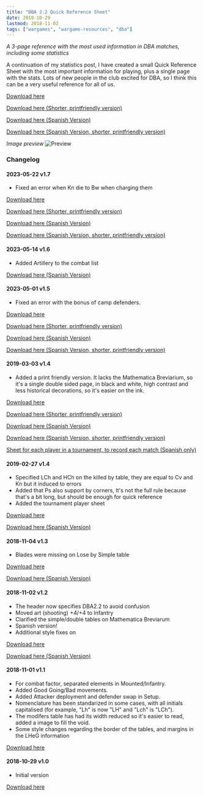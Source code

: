 ```yaml
---
title: "DBA 2.2 Quick Reference Sheet"
date: 2018-10-29
lastmod: 2018-11-02
tags: ["wargames", "wargame-resources", "dba"]
---
```


*A 3-page reference with the most used information in DBA matches, including some statistics*

<!--more--> 

A continuation of my statistics post, I have created a small Quick Reference Sheet with the most important information for playing, plus a single page with the stats. Lots of new people in the club excited for DBA, so I think this can be a very useful reference for all of us.

[Download here](https://cloud.ajimenez.es/index.php/s/TR36A8XsEWAqLBZ)

[Download here (Shorter, printfriendly version)](https://cloud.ajimenez.es/index.php/s/HDNmwoN5Z74PJcd)

[Download here (Spanish Version)](https://cloud.ajimenez.es/index.php/s/tN9mGN84CQBoDx9)

[Download here (Spanish Version, shorter, printfriendly version)](https://cloud.ajimenez.es/index.php/s/kaacBC3JkjiTTLs)

*Image preview*
![Preview](https://cloud.ajimenez.es/index.php/s/GQ8nPsnMPSnSsiT/preview)

### Changelog


#### 2023-05-22 v1.7

- Fixed an error when Kn die to Bw when charging them

[Download here](https://cloud.ajimenez.es/index.php/s/TR36A8XsEWAqLBZ)

[Download here (Shorter, printfriendly version)](https://cloud.ajimenez.es/index.php/s/HDNmwoN5Z74PJcd)

[Download here (Spanish Version)](https://cloud.ajimenez.es/index.php/s/tN9mGN84CQBoDx9)

[Download here (Spanish Version, shorter, printfriendly version)](https://cloud.ajimenez.es/index.php/s/kaacBC3JkjiTTLs)

#### 2023-05-14 v1.6

- Added Artillery to the combat list


[Download here (Spanish Version)](https://cloud.ajimenez.es/index.php/s/tWsfXXorrpN6gZs)


#### 2023-05-01 v1.5

- Fixed an error with the bonus of camp defenders.

[Download here](https://cloud.ajimenez.es/index.php/s/jS4tskfJcM7yGRt)

[Download here (Shorter, printfriendly version)](https://cloud.ajimenez.es/index.php/s/nwbbjjsXPFq3sW4)

[Download here (Spanish Version)](https://cloud.ajimenez.es/index.php/s/dfLgmc25jayH2MT)

[Download here (Spanish Version, shorter, printfriendly version)](https://cloud.ajimenez.es/index.php/s/nBSiJbJKbQpLFRR)


#### 2019-03-03 v1.4

- Added a print friendly version. It lacks the Mathematica Breviarium, so it's a single double sided page, in black and white, high contrast and less historical decorations, so it's easier on the ink.

[Download here](https://cloud.ajimenez.es/index.php/s/sEkys4qBHsSLqT5)

[Download here (Shorter, printfriendly version)](https://cloud.ajimenez.es/index.php/s/dyR7Dzgg7PnBti9)

[Download here (Spanish Version)](https://cloud.ajimenez.es/index.php/s/Y9rXAZe4YF92R35)

[Download here (Spanish Version, shorter, printfriendly version)](https://cloud.ajimenez.es/index.php/s/N4er4gtXkdXDCcc)

[Sheet for each player in a tournament, to record each match (Spanish only)](https://cloud.ajimenez.es/index.php/s/7NWizxH6YGMMgT4)


#### 2019-02-27 v1.4

- Specified LCh and HCh on the killed by table, they are equal to Cv and Kn but it induced to errors
- Added that Ps also support by corners, It's not the full rule because that's a bit long, but should be enough for quick reference
- Added the tournament player sheet

[Download here](https://cloud.ajimenez.es/index.php/s/sEkys4qBHsSLqT5)

[Download here (Spanish Version)](https://cloud.ajimenez.es/index.php/s/Y9rXAZe4YF92R35)


#### 2018-11-04 v1.3

- Blades were missing on Lose by Simple table

[Download here](https://cloud.ajimenez.es/index.php/s/aw2ExnJraQiFWYc/download)

[Download here (Spanish Version)](https://cloud.ajimenez.es/index.php/s/E8cttMcXjkAK45i/download)

#### 2018-11-02 v1.2

- The header now specifies DBA2.2 to avoid confusion
- Moved art (shooting) +4/+4 to Infantry
- Clarified the simple/double tables on Mathematica Breviarum
- Spanish version!
- Additional style fixes on

[Download here](https://cloud.ajimenez.es/index.php/s/pkkp57qpD8yWZZx/download)

[Download here (Spanish Version)](https://cloud.ajimenez.es/index.php/s/fKi4kt33R69gwTk/download)

#### 2018-11-01 v1.1

- For combat factor, separated elements in Mounted/Infantry.
- Added Good Going/Bad movements.
- Added Attacker deployment and defender swap in Setup.
- Nomenclature has been standarized in some cases, with all initials capitalised (for example, "Lh" is now "LH" and "Lch" is "LCh").
- The modifers table has had its width reduced so it's easier to read, added a image to fill the void.
- Some style changes regarding the border of the tables, and margins in the LHeG information

[Download here](https://cloud.ajimenez.es/index.php/s/YMk6rLqaQGcXYq9/download)

#### 2018-10-29 v1.0

- Initial version

[Download here](https://cloud.ajimenez.es/index.php/s/z9e7MMGnjSqxprL/download)

